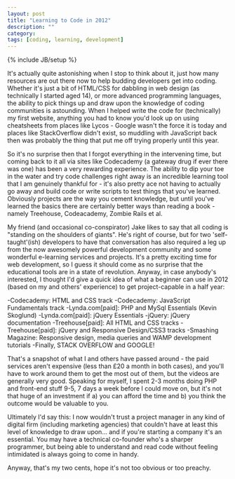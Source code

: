 ```yaml
---
layout: post
title: "Learning to Code in 2012"
description: ""
category: 
tags: [coding, learning, development]
---
```

{% include JB/setup %}

It's actually quite astonishing when I stop to think about it, just how many resources are out there now to help budding developers get into coding. Whether it's just a bit of HTML/CSS for dabbling in web design (as technically I started aged 14), or more advanced programming languages, the ability to pick things up and draw upon the knowledge of coding communities is astounding. When I helped write the code for (technically) my first website, anything you had to know you'd look up on using cheatsheets from places like Lycos - Google wasn't the force it is today and places like StackOverflow didn't exist, so muddling with JavaScript back then was probably the thing that put me off trying properly until this year. 


So it's no surprise then that I forgot everything in the intervening time, but coming back to it all via sites like Codecademy (a gateway drug if ever there was one) has been a very rewarding experience. The ability to dip your toe in the water and try code challenges right away is an incredible learning tool that I am genuinely thankful for - it's also pretty ace not having to actually go away and build code or write scripts to test things that you've learned. Obviously projects are the way you cement knowledge, but until you've learned the basics there are certainly better ways than reading a book - namely Treehouse, Codeacademy, Zombie Rails et al. 


My friend (and occasional co-conspirator) Jake likes to say that all coding is "standing on the shoulders of giants". He's right of course, but for two 'self-taught'(ish) developers to have that conversation has also required a leg up from the now awesomely powerful development community and some wonderful e-learning services and projects. It's a pretty exciting time for web development, so I guess it should come as no surprise that the educational tools are in a state of revolution. Anyway, in case anybody's interested, I thought I'd give a quick idea of what a beginner can use in 2012 (based on my and others' experience) to get project-capable in a half year:

  -Codecademy: HTML and CSS track
  -Codecademy: JavaScript Fundamentals track
  -Lynda.com[paid]: PHP and MySql Essentials (Kevin Skoglund)
  -Lynda.com[paid]: jQuery Essentials
  -jQuery: jQuery documentation
  -Treehouse[paid]: All HTML and CSS tracks
  -Treehouse[paid]: jQuery and Responsive Design/CSS3 tracks
  -Smashing Magazine: Responsive design, media queries and WAMP development tutorials
  -Finally, STACK OVERFLOW and GOOGLE!

That's a snapshot of what I and others have passed around - the paid services aren't expensive (less than £20 a month in both cases), and you'll have to work around them to get the most out of them, but the videos are generally very good. Speaking for myself, I spent 2-3 months doing PHP and front-end stuff 9-5, 7 days a week before I could move on, but it's not that huge of an investment if a) you can afford the time and b) you think the outcome would be valuable to you. 

Ultimately I'd say this: I now wouldn't trust a project manager in any kind of digital firm (including marketing agencies) that couldn't have at least this level of knowledge to draw upon... and if you're starting a company it's an essential. You may have a technical co-founder who's a sharper programmer, but being able to understand and read code without feeling intimidated is always going to come in handy. 

Anyway, that's my two cents, hope it's not too obvious or too preachy. 